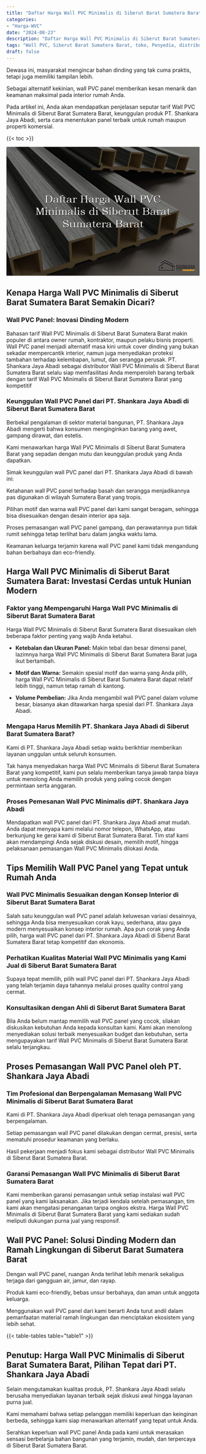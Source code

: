 ```yaml
---
title: "Daftar Harga Wall PVC Minimalis di Siberut Barat Sumatera Barat"
categories: 
- "Harga-WVC"
date: "2024-08-23"
description: "Daftar Harga Wall PVC Minimalis di Siberut Barat Sumatera Barat bagi hunian, kantor, dan ritel. Panel berkualitas, pilihan motif, warna modern, dengan servis pemasangan ditangani oleh teknisi profesional dan jaminan resmi!|Servis penjualan Wall PVC Minimalis di Siberut Barat Sumatera Barat bagi keperluan hunian, perkantoran, maupun ritel, beserta panel terbaik dan pemasangan oleh teknisi ahli serta jaminan resmi.|Alternatif Wall PVC Minimalis di Siberut Barat Sumatera Barat yang andal bagi rumah, perkantoran, serta ritel, bersama panel unggulan dan pemasangan dikerjakan oleh tenaga ahli ahli serta jaminan resmi.|Distribusi Wall PVC Minimalis di Siberut Barat Sumatera Barat untuk rumah, perkantoran, serta ritel, beserta produk berkualitas dan penempatan ditangani oleh tim berpengalaman, lengkap dengan jaminan resmi.}"
tags: "Wall PVC, Siberut Barat Sumatera Barat, toko, Penyedia, distributor"
draft: false
---
```


Dewasa ini, masyarakat mengincar bahan dinding yang tak cuma praktis, tetapi juga memiliki tampilan lebih.

Sebagai alternatif kekinian, wall PVC panel memberikan kesan menarik dan keamanan maksimal pada interior rumah Anda.

Pada artikel ini, Anda akan mendapatkan penjelasan seputar tarif Wall PVC Minimalis di Siberut Barat Sumatera Barat, keunggulan produk PT. Shankara Jaya Abadi, serta cara menentukan panel terbaik untuk rumah maupun properti komersial.

{{< toc >}}

![Daftar Harga Wall PVC Minimalis di Siberut Barat Sumatera Barat](/images/Harga-WVC/Daftar-Harga-Wall-PVC-Minimalis-di-Siberut-Barat-Sumatera-Barat.png)


## Kenapa Harga Wall PVC Minimalis di Siberut Barat Sumatera Barat Semakin Dicari?

### Wall PVC Panel: Inovasi Dinding Modern

Bahasan tarif Wall PVC Minimalis di Siberut Barat Sumatera Barat makin populer di antara owner rumah, kontraktor, maupun pelaku bisnis properti. Wall PVC panel menjadi alternatif masa kini untuk cover dinding yang bukan sekadar mempercantik interior, namun juga menyediakan proteksi tambahan terhadap kelembapan, lumut, dan serangga perusak. PT. Shankara Jaya Abadi sebagai distributor Wall PVC Minimalis di Siberut Barat Sumatera Barat selalu siap memfasilitasi Anda memperoleh barang terbaik dengan tarif Wall PVC Minimalis di Siberut Barat Sumatera Barat yang kompetitif

### Keunggulan Wall PVC Panel dari PT. Shankara Jaya Abadi di Siberut Barat Sumatera Barat

Berbekal pengalaman di sektor material bangunan, PT. Shankara Jaya Abadi mengerti bahwa konsumen menginginkan barang yang awet, gampang dirawat, dan estetis.

Kami menawarkan harga Wall PVC Minimalis di Siberut Barat Sumatera Barat yang sepadan dengan mutu dan keunggulan produk yang Anda dapatkan.

Simak keunggulan wall PVC panel dari PT. Shankara Jaya Abadi di bawah ini:

Ketahanan wall PVC panel terhadap basah dan serangga menjadikannya pas digunakan di wilayah Sumatera Barat yang tropis.

Pilihan motif dan warna wall PVC panel dari kami sangat beragam, sehingga bisa disesuaikan dengan desain interior apa saja.

Proses pemasangan wall PVC panel gampang, dan perawatannya pun tidak rumit sehingga tetap terlihat baru dalam jangka waktu lama.

Keamanan keluarga terjamin karena wall PVC panel kami tidak mengandung bahan berbahaya dan eco-friendly.

## Harga Wall PVC Minimalis di Siberut Barat Sumatera Barat: Investasi Cerdas untuk Hunian Modern

### Faktor yang Mempengaruhi Harga Wall PVC Minimalis di Siberut Barat Sumatera Barat

Harga Wall PVC Minimalis di Siberut Barat Sumatera Barat disesuaikan oleh beberapa faktor penting yang wajib Anda ketahui.

- **Ketebalan dan Ukuran Panel:** Makin tebal dan besar dimensi panel, lazimnya harga Wall PVC Minimalis di Siberut Barat Sumatera Barat juga ikut bertambah.

- **Motif dan Warna:** Semakin spesial motif dan warna yang Anda pilih, harga Wall PVC Minimalis di Siberut Barat Sumatera Barat dapat relatif lebih tinggi, namun tetap ramah di kantong.

- **Volume Pembelian:** Jika Anda mengambil wall PVC panel dalam volume besar, biasanya akan ditawarkan harga spesial dari PT. Shankara Jaya Abadi.

### Mengapa Harus Memilih PT. Shankara Jaya Abadi di Siberut Barat Sumatera Barat?

Kami di PT. Shankara Jaya Abadi setiap waktu berikhtiar memberikan layanan unggulan untuk seluruh konsumen.

Tak hanya menyediakan harga Wall PVC Minimalis di Siberut Barat Sumatera Barat yang kompetitif, kami pun selalu memberikan tanya jawab tanpa biaya untuk menolong Anda memilih produk yang paling cocok dengan permintaan serta anggaran.

### Proses Pemesanan Wall PVC Minimalis diPT. Shankara Jaya Abadi

Mendapatkan wall PVC panel dari PT. Shankara Jaya Abadi amat mudah. Anda dapat menyapa kami melalui nomor telepon, WhatsApp, atau berkunjung ke gerai kami di Siberut Barat Sumatera Barat. Tim staf kami akan mendampingi Anda sejak diskusi desain, memilih motif, hingga pelaksanaan pemasangan Wall PVC Minimalis dilokasi Anda.

## Tips Memilih Wall PVC Panel yang Tepat untuk Rumah Anda

### Wall PVC Minimalis Sesuaikan dengan Konsep Interior di Siberut Barat Sumatera Barat

Salah satu keunggulan wall PVC panel adalah keluwesan variasi desainnya, sehingga Anda bisa menyesuaikan corak kayu, sederhana, atau gaya modern menyesuaikan konsep interior rumah. Apa pun corak yang Anda pilih, harga wall PVC panel dari PT. Shankara Jaya Abadi di Siberut Barat Sumatera Barat tetap kompetitif dan ekonomis.

### Perhatikan Kualitas Material Wall PVC Minimalis yang Kami Jual di Siberut Barat Sumatera Barat

Supaya tepat memilih, pilih wall PVC panel dari PT. Shankara Jaya Abadi yang telah terjamin daya tahannya melalui proses quality control yang cermat.

### Konsultasikan dengan Ahli di Siberut Barat Sumatera Barat

Bila Anda belum mantap memilih wall PVC panel yang cocok, silakan diskusikan kebutuhan Anda kepada konsultan kami. Kami akan menolong menyediakan solusi terbaik menyesuaikan budget dan kebutuhan, serta mengupayakan tarif Wall PVC Minimalis di Siberut Barat Sumatera Barat selalu terjangkau.

## Proses Pemasangan Wall PVC Panel oleh PT. Shankara Jaya Abadi

### Tim Profesional dan Berpengalaman Memasang Wall PVC Minimalis di Siberut Barat Sumatera Barat

Kami di PT. Shankara Jaya Abadi diperkuat oleh tenaga pemasangan yang berpengalaman.

Setiap pemasangan wall PVC panel dilakukan dengan cermat, presisi, serta mematuhi prosedur keamanan yang berlaku.

Hasil pekerjaan menjadi fokus kami sebagai distributor Wall PVC Minimalis di Siberut Barat Sumatera Barat.

### Garansi Pemasangan Wall PVC Minimalis di Siberut Barat Sumatera Barat

Kami memberikan garansi pemasangan untuk setiap instalasi wall PVC panel yang kami laksanakan. Jika terjadi kendala setelah pemasangan, tim kami akan mengatasi penanganan tanpa ongkos ekstra. Harga Wall PVC Minimalis di Siberut Barat Sumatera Barat yang kami sediakan sudah meliputi dukungan purna jual yang responsif.

## Wall PVC Panel: Solusi Dinding Modern dan Ramah Lingkungan di Siberut Barat Sumatera Barat

Dengan wall PVC panel, ruangan Anda terlihat lebih menarik sekaligus terjaga dari gangguan air, jamur, dan rayap.

Produk kami eco-friendly, bebas unsur berbahaya, dan aman untuk anggota keluarga.

Menggunakan wall PVC panel dari kami berarti Anda turut andil dalam pemanfaatan material ramah lingkungan dan menciptakan ekosistem yang lebih sehat.

{{< table-tables table="table1" >}}

## Penutup: Harga Wall PVC Minimalis di Siberut Barat Sumatera Barat, Pilihan Tepat dari PT. Shankara Jaya Abadi

Selain mengutamakan kualitas produk, PT. Shankara Jaya Abadi selalu berusaha menyediakan layanan terbaik sejak diskusi awal hingga layanan purna jual.

Kami memahami bahwa setiap pelanggan memiliki keperluan dan keinginan berbeda, sehingga kami siap menawarkan alternatif yang tepat untuk Anda.

Serahkan keperluan wall PVC panel Anda pada kami untuk merasakan sensasi berbelanja bahan bangunan yang terjamin, mudah, dan terpercaya di Siberut Barat Sumatera Barat.